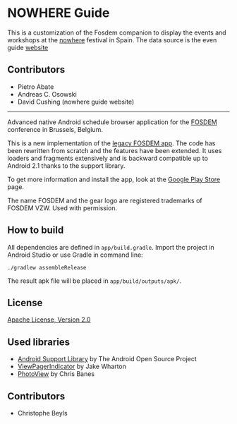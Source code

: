 # NOWHERE Guide

This is a customization of the Fosdem companion to display the events and workshops at
the [nowhere](http://www.goingnowhere.org/) festival in Spain. The data source is the
even guide [website](https://wwwguide.goingnowhere.org/)


## Contributors
* Pietro Abate
* Andreas C. Osowski
* David Cushing (nowhere guide website)

-------

Advanced native Android schedule browser application for the [FOSDEM](http://fosdem.org/) conference in Brussels, Belgium.

This is a new implementation of the [legacy FOSDEM app](https://github.com/rkallensee/fosdem-android/). The code has been rewritten from scratch and the features have been extended. It uses loaders and fragments extensively and is backward compatible up to Android 2.1 thanks to the support library.

To get more information and install the app, look at the [Google Play Store](https://play.google.com/store/apps/details?id=be.digitalia.fosdem) page.

The name FOSDEM and the gear logo are registered trademarks of FOSDEM VZW. Used with permission.

## How to build

All dependencies are defined in ```app/build.gradle```. Import the project in Android Studio or use Gradle in command line:

```
./gradlew assembleRelease
```

The result apk file will be placed in ```app/build/outputs/apk/```.

## License

[Apache License, Version 2.0](http://www.apache.org/licenses/LICENSE-2.0)

## Used libraries

* [Android Support Library](http://developer.android.com/tools/support-library/) by The Android Open Source Project
* [ViewPagerIndicator](http://viewpagerindicator.com/) by Jake Wharton
* [PhotoView](https://github.com/chrisbanes/PhotoView) by Chris Banes

## Contributors

* Christophe Beyls
